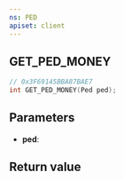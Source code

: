 ```yaml
---
ns: PED
apiset: client
---
```

## GET_PED_MONEY

```c
// 0x3F69145BBA87BAE7
int GET_PED_MONEY(Ped ped);
```


## Parameters
* **ped**:

## Return value